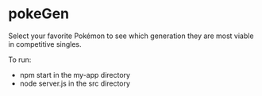 # pokeGen
Select your favorite Pokémon to see which generation they are most viable in competitive singles.

To run:
- npm start in the my-app directory
- node server.js in the src directory



